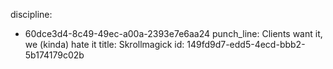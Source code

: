discipline:
  - 60dce3d4-8c49-49ec-a00a-2393e7e6aa24
punch_line: Clients want it, we (kinda) hate it
title: Skrollmagick
id: 149fd9d7-edd5-4ecd-bbb2-5b174179c02b
